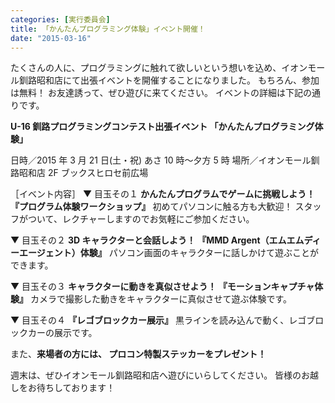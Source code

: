 ```yaml
---
categories: [実行委員会]
title: 「かんたんプログラミング体験」イベント開催！
date: "2015-03-16"
---
```


たくさんの人に、プログラミングに触れて欲しいという想いを込め、イオンモール釧路昭和店にて出張イベントを開催することになりました。
もちろん、参加は無料！
お友達誘って、ぜひ遊びに来てください。
イベントの詳細は下記の通りです。

<strong>U-16 釧路プログラミングコンテスト出張イベント
「かんたんプログラミング体験」</strong>

日時／2015 年 3 月 21 日(土・祝) あさ 10 時〜夕方 5 時
場所／イオンモール釧路昭和店 2F ブックスヒロセ前広場

［イベント内容］
▼ 目玉その１
<strong>かんたんプログラムでゲームに挑戦しよう！
『プログラム体験ワークショップ』</strong>
初めてパソコンに触る方も大歓迎！
スタッフがついて、レクチャーしますのでお気軽にご参加ください。

▼ 目玉その２
<strong>3D キャラクターと会話しよう！
『MMD Argent（エムエムディーエージェント）体験』</strong>
パソコン画面のキャラクターに話しかけて遊ぶことができます。

▼ 目玉その３
<strong>キャラクターに動きを真似させよう！
『モーションキャプチャ体験』</strong>
カメラで撮影した動きをキャラクターに真似させて遊ぶ体験です。

▼ 目玉その４
<strong>『レゴブロックカー展示』</strong>
黒ラインを読み込んで動く、レゴブロックカーの展示です。

また、<strong>来場者の方には、
プロコン特製ステッカーをプレゼント！</strong>

週末は、ぜひイオンモール釧路昭和店へ遊びにいらしてください。
皆様のお越しをお待ちしております！
